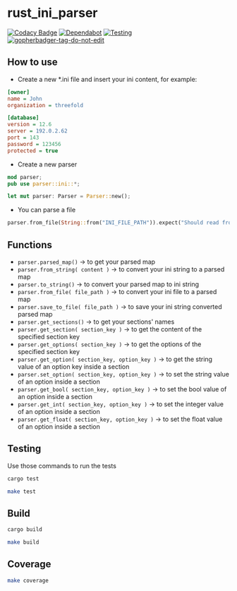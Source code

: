# rust_ini_parser

[![Codacy Badge](https://app.codacy.com/project/badge/Grade/cd6e18aac6be404ab89ec160b4b36671)](https://app.codacy.com/gh/rawdaGastan/rust_ini_parser/dashboard?utm_source=github.com&amp;utm_medium=referral&amp;utm_content=threefoldtech/rust_ini_parser&amp;utm_campaign=Badge_Grade) [![Dependabot](https://badgen.net/badge/Dependabot/enabled/green?icon=dependabot)](https://dependabot.com/) [![Testing](https://github.com/rawdagastan/rust_ini_parser/actions/workflows/rust.yml/badge.svg?branch=main)](https://github.com/rawdagastan/rust_ini_parser/actions/workflows/rust.yml) <a href='https://github.com/jpoles1/gopherbadger' target='_blank'>![gopherbadger-tag-do-not-edit](https://img.shields.io/badge/Grid%20Client%20Coverage-96.23%25-brightgreen.svg?longCache=true&style=flat)</a>

## How to use

- Create a new *.ini file and insert your ini content, for example:
  
```ini
[owner]
name = John
organization = threefold

[database]
version = 12.6
server = 192.0.2.62
port = 143
password = 123456
protected = true
```

- Create a new parser

```rust
mod parser;
pub use parser::ini::*;

let mut parser: Parser = Parser::new();
```

- You can parse a file

```rust
parser.from_file(String::from("INI_FILE_PATH")).expect("Should read from file");
```

## Functions

- `parser.parsed_map()` &rarr; to get your parsed map
- `parser.from_string( content )` &rarr; to convert your ini string to a parsed map
- `parser.to_string()` &rarr; to convert your parsed map to ini string
- `parser.from_file( file_path )` &rarr; to convert your ini file to a parsed map
- `parser.save_to_file( file_path )` &rarr; to save your ini string converted parsed map
- `parser.get_sections()` &rarr; to get your sections' names
- `parser.get_section( section_key )` &rarr; to get the content of the specified section key
- `parser.get_options( section_key )` &rarr; to get the options of the specified section key
- `parser.get_option( section_key, option_key )` &rarr; to get the string value of an option key inside a section
- `parser.set_option( section_key, option_key )` &rarr; to set the string value of an option inside a section
- `parser.get_bool( section_key, option_key )` &rarr; to set the bool value of an option inside a section
- `parser.get_int( section_key, option_key )` &rarr; to set the integer value of an option inside a section
- `parser.get_float( section_key, option_key )` &rarr; to set the float value of an option inside a section

## Testing

Use those commands to run the tests

```bash
cargo test
```

```bash
make test
```

## Build

```bash
cargo build
```

```bash
make build
```

## Coverage

```bash
make coverage
```
